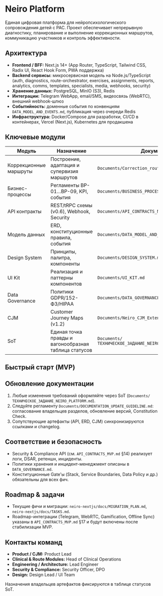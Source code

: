 # Neiro Platform

Единая цифровая платформа для нейропсихологического сопровождения детей с РАС. Проект обеспечивает непрерывную диагностику, планирование и выполнение коррекционных маршрутов, коммуникацию участников и контроль эффективности.

## Архитектура

- **Frontend / BFF:** Next.js 14+ (App Router, TypeScript, Tailwind CSS, Radix UI, React Hook Form, PWA поддержка)  
- **Backend сервисы:** микросервисная модель на Node.js/TypeScript (auth, diagnostics, route-orchestrator, exercises, assignments, reports, analytics, comms, templates, specialists, media, webhooks, security)  
- **Хранение данных:** PostgreSQL, MinIO (S3), Redis  
- **Интеграции:** Telegram WebApp, email/SMS, видеосвязь (WebRTC), внешний webhook-шлюз  
- **Событийность:** доменные события по конвенциям `DATA_MODEL_AND_EVENTS.md`, публикация через очереди Redis  
- **Инфраструктура:** Docker/Compose для разработки, CI/CD в контейнерах, Vercel (Next.js), Kubernetes для продакшена

## Ключевые модули

| Модуль | Назначение | Документ |
| --- | --- | --- |
| Коррекционные маршруты | Построение, адаптация и супервизия маршрутов | `Documents/Correction_route.md` |
| Бизнес-процессы | Регламенты BP-01…BP-09, KPI, события | `Documents/BUSINESS_PROCESSES_AND_WORKFLOWS.md` |
| API контракты | REST/tRPC схемы (v0.6), Webhook, Security | `Documents/API_CONTRACTS_MVP.md` |
| Модель данных | ERD, конституционные правила, события | `Documents/DATA_MODEL_AND_EVENTS.md` |
| Design System | Принципы, палитра, компоненты | `Documents/DESIGN_SYSTEM.md` |
| UI Kit | Реализация и паттерны компонентов | `Documents/UI_KIT.md` |
| Data Governance | Политики GDPR/152-ФЗ/HIPAA | `Documents/DATA_GOVERNANCE.md` |
| CJM | Customer Journey Maps (v1.2) | `Documents/Neiro_CJM_Extended.md` |
| SoT | Единая точка правды и вагонообразная таблица статусов | `Documents/ТЕХНИЧЕСКОЕ_ЗАДАНИЕ_NEIRO_PLATFORM.md` |

## Быстрый старт (MVP)



## Обновление документации

1. Любые изменения требований оформляйте через SoT (`Documents/ТЕХНИЧЕСКОЕ_ЗАДАНИЕ_NEIRO_PLATFORM.md`).  
2. Следуйте регламенту `Documents/DOCUMENTATION_UPDATE_GUIDELINE.md`: согласование владельцев разделов, обновление версий, Constitution Check.  
3. Сопутствующие артефакты (API, ERD, CJM) синхронизируются ссылками и changelog.

## Соответствие и безопасность

- Security & Compliance API (см. `API_CONTRACTS_MVP.md` §14) реализует логи, DSAR, ретеншн, инциденты.  
- Политики хранения и инцидент-менеджмент описаны в `DATA_GOVERNANCE.md`.  
- Конституционные Gate'ы (Stack, Service Boundaries, Data Policy и др.) обязательны для всех фич.

## Roadmap & задачи

- Текущие фичи и миграции: `neiro-nextjs/docs/MIGRATION_PLAN.md`, `neiro-nextjs/docs/TASKS.md`.  
- Roadmap-интеграции (Telegram, WebRTC, Gamification, Offline Sync) указаны в `API_CONTRACTS_MVP.md` §17 и будут включены после стабилизации MVP.

## Контакты команд

- **Product / CJM:** Product Lead  
- **Clinical & Route Modules:** Head of Clinical Operations  
- **Engineering / Architecture:** Lead Engineer  
- **Security & Compliance:** Security Officer, DPO  
- **Design:** Design Lead / UI Team  

Назначения владельцев артефактов фиксируются в таблице статусов SoT.

